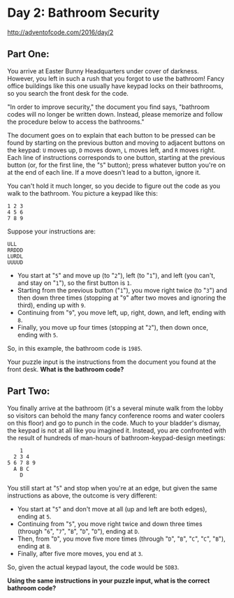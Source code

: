 # Day 2: Bathroom Security
http://adventofcode.com/2016/day/2

## Part One:
You arrive at Easter Bunny Headquarters under cover of darkness. However, you
left in such a rush that you forgot to use the bathroom! Fancy office
buildings like this one usually have keypad locks on their bathrooms, so you
search the front desk for the code.

"In order to improve security," the document you find says, "bathroom codes
will no longer be written down. Instead, please memorize and follow the
procedure below to access the bathrooms."

The document goes on to explain that each button to be pressed can be found by
starting on the previous button and moving to adjacent buttons on the keypad:
`U` moves up, `D` moves down, `L` moves left, and `R` moves right. Each line of
instructions corresponds to one button, starting at the previous button (or,
for the first line, the "`5`" button); press whatever button you're on at the
end of each line. If a move doesn't lead to a button, ignore it.

You can't hold it much longer, so you decide to figure out the code as you
walk to the bathroom. You picture a keypad like this:

    1 2 3
    4 5 6
    7 8 9

Suppose your instructions are:

    ULL
    RRDDD
    LURDL
    UUUUD

- You start at "`5`" and move up (to "`2`"), left (to "`1`"), and left (you can't,
  and stay on "`1`"), so the first button is `1`.
- Starting from the previous button ("`1`"), you move right twice (to "`3`") and
  then down three times (stopping at "`9`" after two moves and ignoring the
  third), ending up with `9`.
- Continuing from "`9`", you move left, up, right, down, and left, ending with
  `8`.
- Finally, you move up four times (stopping at "`2`"), then down once, ending
  with `5`.

So, in this example, the bathroom code is `1985`.

Your puzzle input is the instructions from the document you found at the front desk. **What is the bathroom code?**

## Part Two:
You finally arrive at the bathroom (it's a several minute walk from the lobby
so visitors can behold the many fancy conference rooms and water coolers on
this floor) and go to punch in the code. Much to your bladder's dismay, the
keypad is not at all like you imagined it. Instead, you are confronted with
the result of hundreds of man-hours of bathroom-keypad-design meetings:

        1
      2 3 4
    5 6 7 8 9
      A B C
        D

You still start at "`5`" and stop when you're at an edge, but given the same
instructions as above, the outcome is very different:

- You start at "`5`" and don't move at all (up and left are both edges), ending
  at `5`.
- Continuing from "`5`", you move right twice and down three times (through "`6`",
  "`7`", "`B`", "`D`", "`D`"), ending at `D`.
- Then, from "`D`", you move five more times (through "`D`", "`B`", "`C`", "`C`", "`B`"),
  ending at `B`.
- Finally, after five more moves, you end at `3`.

So, given the actual keypad layout, the code would be `5DB3`.

**Using the same instructions in your puzzle input, what is the correct bathroom code?**